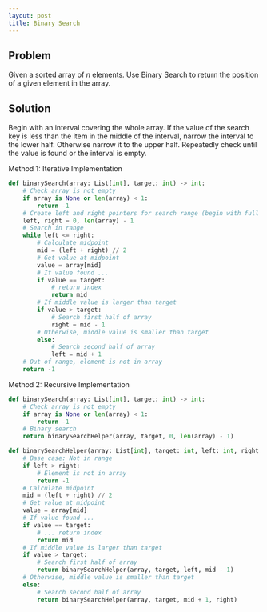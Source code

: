 ```yaml
---
layout: post
title: Binary Search
---
```


## Problem
Given a sorted array of $n$ elements. Use Binary Search to return the position of a given element in the array.

## Solution

Begin with an interval covering the whole array. If the value of the search key is less than the item in the middle of the interval, narrow the interval to the lower half. Otherwise narrow it to the upper half. Repeatedly check until the value is found or the interval is empty.

Method 1: Iterative Implementation
```python
def binarySearch(array: List[int], target: int) -> int:
    # Check array is not empty
    if array is None or len(array) < 1:
        return -1
    # Create left and right pointers for search range (begin with full array)
    left, right = 0, len(array) - 1
    # Search in range
    while left <= right:
        # Calculate midpoint
        mid = (left + right) // 2
        # Get value at midpoint
        value = array[mid]
        # If value found ...
        if value == target:
            # return index
            return mid
        # If middle value is larger than target
        if value > target:
            # Search first half of array
            right = mid - 1
        # Otherwise, middle value is smaller than target
        else:
            # Search second half of array
            left = mid + 1
    # Out of range, element is not in array
    return -1
```

Method 2: Recursive Implementation
```python
def binarySearch(array: List[int], target: int) -> int:
    # Check array is not empty
    if array is None or len(array) < 1:
        return -1
    # Binary search
    return binarySearchHelper(array, target, 0, len(array) - 1)

def binarySearchHelper(array: List[int], target: int, left: int, right: int) -> int:
    # Base case: Not in range
    if left > right:
        # Element is not in array
        return -1
    # Calculate midpoint
    mid = (left + right) // 2
    # Get value at midpoint
    value = array[mid]
    # If value found ...
    if value == target:
        # ... return index
        return mid
    # If middle value is larger than target
    if value > target:
        # Search first half of array
        return binarySearchHelper(array, target, left, mid - 1)
    # Otherwise, middle value is smaller than target
    else:
        # Search second half of array
        return binarySearchHelper(array, target, mid + 1, right)
```
